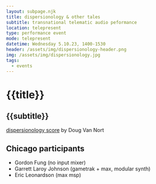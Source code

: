 ```yaml
---
layout: subpage.njk
title: dispersionology & other tales
subtitle: transnational telematic audio peformance
location: telepresent
type: performance event
mode: telepresent
datetime: Wednesday 5.10.23, 1400-1530
header: /assets/img/dispersionology-header.png
img: /assets/img/dispersionology.jpg
tags:
  - events
---
```


# {{title}}

## {{subtitle}}

[dispersionology score](/assets/pdf/dispersionology.pdf) by Doug Van Nort

## Chicago participants

- Gordon Fung (no input mixer)
- Garrett Laroy Johnson (gametrak + max, modular synth)
- Eric Leonardson (max msp)
